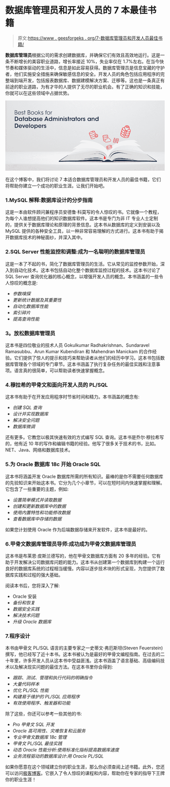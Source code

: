 # 数据库管理员和开发人员的 7 本最佳书籍

> 原文:[https://www . geesforgeks . org/7-数据库管理员和开发人员最佳书籍/](https://www.geeksforgeeks.org/7-best-books-for-database-administrators-and-developers/)

**数据库管理员**根据公司的需求创建数据库，并确保它们有效且高效地运行。这是一条不断增长的美容职业道路，增长率接近 10%，失业率仅在 1.7%左右。在当今快节奏和媒体驱动的生活中，信息是如此容易获得。数据库管理员是信息宝藏的守护者，他们实施安全措施来确保敏感信息的安全。开发人员的角色包括应用程序的完整端到端开发，包括报表数据库、数据建模解决方案、迁移等。这也是一条真正有前途的职业道路，为有才华的人提供了无尽的职业机会。有了正确的知识和技能，你就可以在这些领域中占据优势。

![7-Best-Books-for-Database-Administrators-and-Developers](img/34488b5e6c3046532289fb8165a7adc9.png)

在这个博客中，我们将讨论 7 本适合数据库管理员和开发人员的最佳书籍，它们将帮助你建立一个成功的职业生涯。让我们开始吧。

### 1.MySQL 解释:数据库设计的分步指南

这是一本由软件顾问兼程序员安德鲁·科莫写的令人惊叹的书。它就像一个教程，为每个人谁想提高他们的知识数据库软件。这本书是专门为非 IT 专业人士定制的，提供关于数据库理论和原理的背景信息。这本书从数据库的定义到安装以及 MySQL 提供的各种安全工具，以一种非常容易理解的方式进行。这本书有助于揭开数据库技术的神秘面纱，并深入其中。

### 2.SQL Server 性能监控和调整:成为一名聪明的数据库管理员

这是一本了不起的书，简化了数据库管理员的生活。它从常见的监控参数开始，深入到自动化技术。这本书包括自动化整个数据库监控过程的技术。这本书讨论了 SQL Server 查询优化器的核心概念，以增强开发人员的概念。本书涵盖的一些令人惊叹的概念是:

*   *参数嗅探*
*   *更新统计数据及其重要性*
*   *自动化数据库性能*
*   *索引碎片*
*   *提高查询性能*

### **3。放松数据库管理员**

这本书是四位敬业的技术人员 Gokulkumar Radhakrishnan、Sundaravel Ramasubbu、Arun Kumar Kubendiran 和 Mahendran Manickam 的合作经验。它们提供了惊人的提示和技巧来帮助读者从他们的经历中学习。这本书包括数据库管理各个领域的专门章节。这本书涵盖了执行复杂任务的最佳实践和注意事项。语言真的很简单，可以帮助读者快速掌握概念。

### 4.穆拉希的甲骨文和面向开发人员的 PL/SQL

这本书有助于在开发应用程序时节省时间和精力。本书涵盖的概念有:

*   *创建 SQL 查询*
*   *设计并实现数据库*
*   *解决安全问题*
*   *数据库微调*

还有更多。它教您以极其快速有效的方式编写 SQL 查询。这本书是乔尔·穆拉希写的，他有近 10 年的写作和编辑书籍的经验。他写了很多关于技术的书，比如。NET、Java、网络和数据库技术。

### 5.为 Oracle 数据库 18c 开始 Oracle SQL

这本书将涵盖开发 Oracle 数据库所需的所有知识。最棒的是你不需要任何数据库的先验知识来开始这本书。它分为几个小章节，可以在短时间内快速掌握和理解。它包含了一些重要的主题，例如:

*   *设置简单模式并读取数据*
*   *创建和更新数据库中的数据*
*   *使用内置特性和功能修改数据*
*   *查看数据库中存储的数据*

如果您计划使用 Oracle 作为后端数据存储来开发软件，这本书是最好的。

### 6.甲骨文数据库管理员导师:成功成为甲骨文数据库管理员

这本书是布莱恩·皮斯兰德写的，他在甲骨文数据库方面有 20 多年的经验。它有助于开发解决公司数据库问题的能力。这本书从创建第一个数据库到构建一个运行良好的数据库系统的过程相当缓慢。内容以逐步技术块的形式呈现，为您提供了数据库实践和过程的强大基础。

阅读本书后，您将深入了解:

*   Oracle 安装
*   *备份和恢复*
*   *数据安全实践*
*   *解决技术问题*
*   *升级 Oracle 数据库*

### 7.程序设计

本书由甲骨文 PL/SQL 语言的主要专家之一史蒂文·弗厄斯坦(Steven Feuerstein)撰写，他已经写了近十本书。这本书被认为是最好的甲骨文编程指南。在过去的二十年里，许多开发人员从这本书中受益匪浅。这本书涵盖了语言基础、高级编码技术以及解决现实问题的最佳方法。在这本书里你会得到:

*   *跟踪、测试、管理和执行代码的明确指令*
*   *大量代码样本*
*   *优化 PL/SQL 性能*
*   *构建易于维护的 PL/SQL 应用程序*
*   *有效使用程序、触发器和功能*

除了这些，你还可以参考一些其他的书:

*   *Pro 甲骨文 SQL 开发*
*   *Oracle 高可用性、灾难恢复和云服务*
*   *专业甲骨文数据库 18c 管理*
*   *甲骨文 PL/SQL 最佳实践*
*   *动态 Oracle 性能分析:使用标准化指标提高数据库速度*
*   *业务流程驱动的数据库设计:用 Oracle PL/SQL*

如果你愿意在这个领域建立你的职业生涯，那么你必须查阅上述书籍。此外，您还可以访问[极客博客](https://www.geeksforgeeks.org/)。它嵌入了令人惊叹的课程和内容，帮助你在专家的指导下王牌你的职业生涯！
